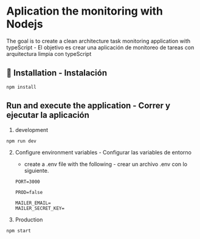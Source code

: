 # Aplication the monitoring with Nodejs

The goal is to create a clean architecture task monitoring application with typeScript - El objetivo es crear una aplicación de monitoreo de tareas con arquitectura limpia con typeScript

## 🚀 Installation - Instalación

```
npm install
```

## Run and execute the application - Correr y ejecutar la aplicación

1. development

```
npm run dev
```
2. Configure environment variables - Configurar las variables de entorno
    - create a .env file with the following - crear un archivo .env con lo siguiente.
    
    ````
    PORT=3000

    PROD=false

    MAILER_EMAIL=
    MAILER_SECRET_KEY=

    ````

3. Production

```
npm start
```